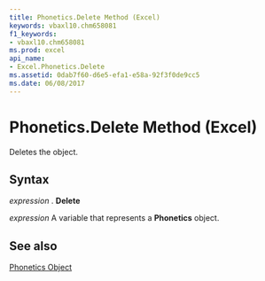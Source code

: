 ```yaml
---
title: Phonetics.Delete Method (Excel)
keywords: vbaxl10.chm658081
f1_keywords:
- vbaxl10.chm658081
ms.prod: excel
api_name:
- Excel.Phonetics.Delete
ms.assetid: 0dab7f60-d6e5-efa1-e58a-92f3f0de9cc5
ms.date: 06/08/2017
---
```



# Phonetics.Delete Method (Excel)

Deletes the object.


## Syntax

 _expression_ . **Delete**

 _expression_ A variable that represents a **Phonetics** object.


## See also


[Phonetics Object](Excel.Phonetics.md)


